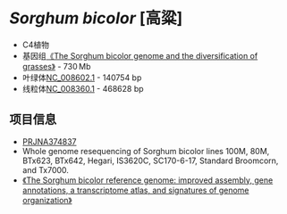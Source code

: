 # *Sorghum bicolor* [高粱]
+ C4植物
+ 基因组[《The Sorghum bicolor genome and the diversification of grasses》](https://www.nature.com/articles/nature07723) - 730 Mb
+ 叶绿体[NC_008602.1](https://www.ncbi.nlm.nih.gov/nuccore/NC_008602.1) - 140754 bp
+ 线粒体[NC_008360.1](https://www.ncbi.nlm.nih.gov/nuccore/NC_008360.1) - 468628 bp

## 项目信息
+ [PRJNA374837](https://www.ebi.ac.uk/ena/data/view/PRJNA374837)
+ Whole genome resequencing of Sorghum bicolor lines 100M, 80M, BTx623, BTx642, Hegari, IS3620C, SC170-6-17, Standard Broomcorn, and Tx7000.
+ [《The Sorghum bicolor reference genome: improved assembly, gene annotations, a transcriptome atlas, and signatures of genome organization》](https://onlinelibrary.wiley.com/doi/full/10.1111/tpj.13781)

